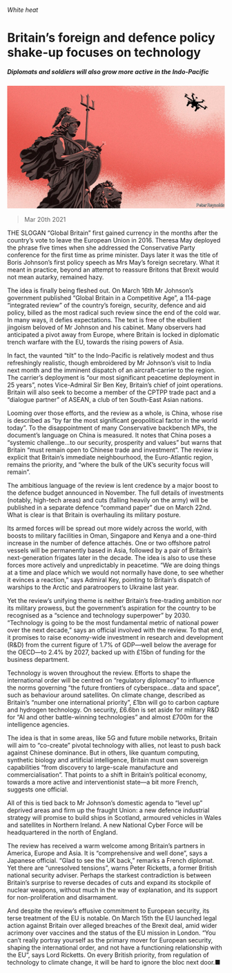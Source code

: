 ###### White heat

# Britain’s foreign and defence policy shake-up focuses on technology 

##### Diplomats and soldiers will also grow more active in the Indo-Pacific 

![image](images/20210320_BRD001_0.jpg) 

> Mar 20th 2021 


THE SLOGAN “Global Britain” first gained currency in the months after the country’s vote to leave the European Union in 2016. Theresa May deployed the phrase five times when she addressed the Conservative Party conference for the first time as prime minister. Days later it was the title of Boris Johnson’s first policy speech as Mrs May’s foreign secretary. What it meant in practice, beyond an attempt to reassure Britons that Brexit would not mean autarky, remained hazy. 


The idea is finally being fleshed out. On March 16th Mr Johnson’s government published “Global Britain in a Competitive Age”, a 114-page “integrated review” of the country’s foreign, security, defence and aid policy, billed as the most radical such review since the end of the cold war. In many ways, it defies expectations. The text is free of the ebullient jingoism beloved of Mr Johnson and his cabinet. Many observers had anticipated a pivot away from Europe, where Britain is locked in diplomatic trench warfare with the EU, towards the rising powers of Asia.



In fact, the vaunted “tilt” to the Indo-Pacific is relatively modest and thus refreshingly realistic, though embroidered by Mr Johnson’s visit to India next month and the imminent dispatch of an aircraft-carrier to the region. The carrier’s deployment is “our most significant peacetime deployment in 25 years”, notes Vice-Admiral Sir Ben Key, Britain’s chief of joint operations. Britain will also seek to become a member of the CPTPP trade pact and a “dialogue partner” of ASEAN, a club of ten South-East Asian nations.


Looming over those efforts, and the review as a whole, is China, whose rise is described as “by far the most significant geopolitical factor in the world today”. To the disappointment of many Conservative backbench MPs, the document’s language on China is measured. It notes that China poses a “systemic challenge…to our security, prosperity and values” but warns that Britain “must remain open to Chinese trade and investment”. The review is explicit that Britain’s immediate neighbourhood, the Euro-Atlantic region, remains the priority, and “where the bulk of the UK’s security focus will remain”. 


The ambitious language of the review is lent credence by a major boost to the defence budget announced in November. The full details of investments (notably, high-tech areas) and cuts (falling heavily on the army) will be published in a separate defence “command paper” due on March 22nd. What is clear is that Britain is overhauling its military posture.


Its armed forces will be spread out more widely across the world, with boosts to military facilities in Oman, Singapore and Kenya and a one-third increase in the number of defence attachés. One or two offshore patrol vessels will be permanently based in Asia, followed by a pair of Britain’s next-generation frigates later in the decade. The idea is also to use these forces more actively and unpredictably in peacetime. “We are doing things at a time and place which we would not normally have done, to see whether it evinces a reaction,” says Admiral Key, pointing to Britain’s dispatch of warships to the Arctic and paratroopers to Ukraine last year. 


Yet the review’s unifying theme is neither Britain’s free-trading ambition nor its military prowess, but the government’s aspiration for the country to be recognised as a “science and technology superpower” by 2030. “Technology is going to be the most fundamental metric of national power over the next decade,” says an official involved with the review. To that end, it promises to raise economy-wide investment in research and development (R&amp;D) from the current figure of 1.7% of GDP—well below the average for the OECD—to 2.4% by 2027, backed up with £15bn of funding for the business department.


Technology is woven throughout the review. Efforts to shape the international order will be centred on “regulatory diplomacy” to influence the norms governing “the future frontiers of cyberspace…data and space”, such as behaviour around satellites. On climate change, described as Britain’s “number one international priority”, £1bn will go to carbon capture and hydrogen technology. On security, £6.6bn is set aside for military R&amp;D for “AI and other battle-winning technologies” and almost £700m for the intelligence agencies. 


The idea is that in some areas, like 5G and future mobile networks, Britain will aim to “co-create” pivotal technology with allies, not least to push back against Chinese dominance. But in others, like quantum computing, synthetic biology and artificial intelligence, Britain must own sovereign capabilities “from discovery to large-scale manufacture and commercialisation”. That points to a shift in Britain’s political economy, towards a more active and interventionist state—a bit more French, suggests one official.


All of this is tied back to Mr Johnson’s domestic agenda to “level up” deprived areas and firm up the fraught Union: a new defence industrial strategy will promise to build ships in Scotland, armoured vehicles in Wales and satellites in Northern Ireland. A new National Cyber Force will be headquartered in the north of England.


The review has received a warm welcome among Britain’s partners in America, Europe and Asia. It is “comprehensive and well done”, says a Japanese official. “Glad to see the UK back,” remarks a French diplomat. Yet there are “unresolved tensions”, warns Peter Ricketts, a former British national security adviser. Perhaps the starkest contradiction is between Britain’s surprise  to reverse decades of cuts and expand its stockpile of nuclear weapons, without much in the way of explanation, and its support for non-proliferation and disarmament.


And despite the review’s effusive commitment to European security, its terse treatment of the EU is notable. On March 15th the EU launched legal action against Britain over alleged breaches of the Brexit deal, amid wider acrimony over vaccines and the status of the EU mission in London. “You can’t really portray yourself as the primary mover for European security, shaping the international order, and not have a functioning relationship with the EU”, says Lord Ricketts. On every British priority, from regulation of technology to climate change, it will be hard to ignore the bloc next door.■

